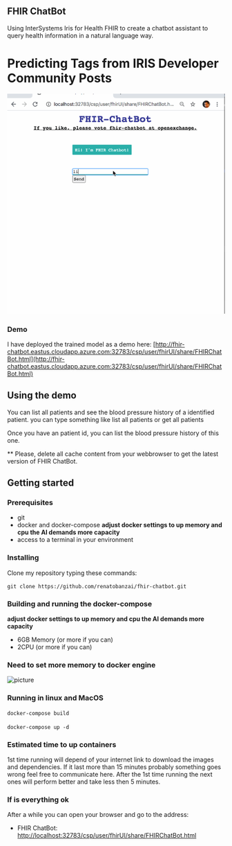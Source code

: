 ## FHIR ChatBot

Using InterSystems Iris for Health FHIR to create a chatbot assistant to query health information in a natural language way.

# Predicting Tags from IRIS Developer Community Posts
![picture](https://raw.githubusercontent.com/renatobanzai/fhir-chatbot/master/img/fhir_chatbot.gif)


### Demo
I have deployed the trained model as a demo here:
[http://fhir-chatbot.eastus.cloudapp.azure.com:32783/csp/user/fhirUI/share/FHIRChatBot.html](http://fhir-chatbot.eastus.cloudapp.azure.com:32783/csp/user/fhirUI/share/FHIRChatBot.html)

## Using the demo

You can list all patients and see the blood pressure history of a identified patient. 
you can type something like 
list all patients
or
get all patients

Once you have an patient id, you can list the blood pressure history of this one.

** Please, delete all cache content from your webbrowser to get the latest version of FHIR ChatBot. 

## Getting started

### Prerequisites
* git
* docker and docker-compose **adjust docker settings to up memory and cpu the AI demands more capacity**
* access to a terminal in your environment

### Installing
Clone my repository typing these commands:

```
git clone https://github.com/renatobanzai/fhir-chatbot.git
```

### Building and running the docker-compose
**adjust docker settings to up memory and cpu the AI demands more capacity**
- 6GB Memory (or more if you can)
- 2CPU (or more if you can)

### Need to set more memory to docker engine
![picture](https://raw.githubusercontent.com/renatobanzai/iris-ml-suite/master/img/docker_memory.png)

### Running in linux and MacOS
```
docker-compose build

docker-compose up -d
```

### Estimated time to up containers
1st time running will depend of your internet link to download the images and dependencies. 
If it last more than 15 minutes probably something goes wrong feel free to communicate here.
After the 1st time running the next ones will perform better and take less then 5 minutes.


### If is everything ok
After a while you can open your browser and go to the address:

- FHIR ChatBot: [http://localhost:32783/csp/user/fhirUI/share/FHIRChatBot.html](http://localhost:32783/csp/user/fhirUI/share/FHIRChatBot.html)
